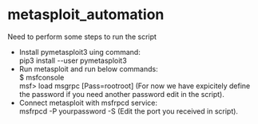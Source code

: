 # metasploit_automation
Need to perform some steps to run the script
  - Install pymetasploit3 uing command: <br />
             pip3 install --user pymetasploit3 <br />
  - Run metasploit and run below commands: <br />
             $ msfconsole <br />
             msf> load msgrpc [Pass=rootroot]  (For now we have expicitely define the password if you need another password edit in the script). <br />
  - Connect metasploit with msfrpcd service: <br />
             msfrpcd -P yourpassword -S     (Edit the port you received in script).
